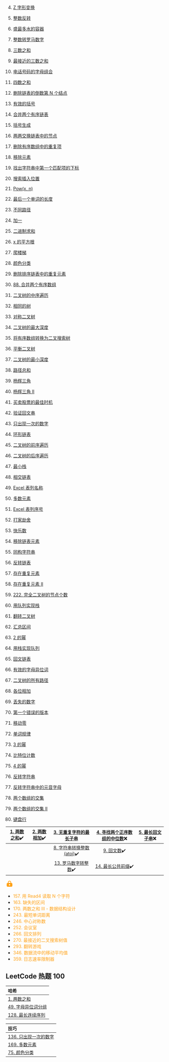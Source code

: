 4. <a href='6. Z 字形变换'>Z 字形变换</a>
5. <a href='7. 整数反转'>整数反转</a>
6. <a href='11. 盛最多水的容器'>盛最多水的容器</a>
7. <a href='12. 整数转罗马数字'>整数转罗马数字</a>
8. <a href='15. 三数之和'>三数之和</a>
9. <a href='16. 最接近的三数之和'>最接近的三数之和</a>
10. <a href='17. 电话号码的字母组合'>电话号码的字母组合</a>
11. <a href='18. 四数之和'>四数之和</a>
12. <a href='19. 删除链表的倒数第 N 个结点'>删除链表的倒数第 N 个结点</a>
13. <a href='20. 有效的括号'>有效的括号</a>
14. <a href='21. 合并两个有序链表'>合并两个有序链表</a>
15. <a href='22. 括号生成'>括号生成</a>
16. <a href='24. 两两交换链表中的节点'>两两交换链表中的节点</a>
17. <a href='26. 删除有序数组中的重复项'>删除有序数组中的重复项</a>
18. <a href='27. 移除元素'>移除元素</a>
19. <a href='28. 找出字符串中第一个匹配项的下标'>找出字符串中第一个匹配项的下标</a>
20. <a href='35. 搜索插入位置'>搜索插入位置</a>
21. <a href='50. Pow(x, n)'>Pow(x, n)</a>
22. <a href='58. 最后一个单词的长度'>最后一个单词的长度</a>
23. <a href='62. 不同路径'>不同路径</a>
24. <a href='66. 加一'>加一</a>
25. <a href='67. 二进制求和'>二进制求和</a>
26. <a href='69. x 的平方根'>x 的平方根</a>
27. <a href='70. 爬楼梯'>爬楼梯</a>
28. <a href='75. 颜色分类'>颜色分类</a>
29. <a href='83. 删除排序链表中的重复元素'>删除排序链表中的重复元素</a>
30. <a href='88. 合并两个有序数组'>88. 合并两个有序数组</a>
31. <a href='94. 二叉树的中序遍历'>二叉树的中序遍历</a>
32. <a href='100. 相同的树'>相同的树</a>
33. <a href='101. 对称二叉树'>对称二叉树</a>
34. <a href='104. 二叉树的最大深度'>二叉树的最大深度</a>
35. <a href='108. 将有序数组转换为二叉搜索树'>将有序数组转换为二叉搜索树</a>
36. <a href='110. 平衡二叉树'>平衡二叉树</a>
37. <a href='111. 二叉树的最小深度'>二叉树的最小深度</a>
38. <a href='112. 路径总和'>路径总和</a>
39. <a href='118. 杨辉三角'>杨辉三角</a>
40. <a href='119. 杨辉三角 II'>杨辉三角 II</a>
41. <a href='121. 买卖股票的最佳时机'>买卖股票的最佳时机</a>
42. <a href='125. 验证回文串'>验证回文串</a>
43. <a href='136. 只出现一次的数字'>只出现一次的数字</a>
44. <a href='141. 环形链表'>环形链表</a>
45. <a href='144. 二叉树的前序遍历'>二叉树的前序遍历</a>
46. <a href='145. 二叉树的后序遍历'>二叉树的后序遍历</a>
47. <a href='155. 最小栈'>最小栈</a>
48. <a href='160. 相交链表'>相交链表</a>
49. <a href='168. Excel 表列名称'>Excel 表列名称</a>
50. <a href='169. 多数元素'>多数元素</a>
51. <a href='171. Excel 表列序号'>Excel 表列序号</a>
52. <a href='198. 打家劫舍'>打家劫舍</a>
53. <a href='202. 快乐数'>快乐数</a>
54. <a href='203. 移除链表元素'>移除链表元素</a>
55. <a href='205. 同构字符串'>同构字符串</a>
56. <a href='206. 反转链表'>反转链表</a>
57. <a href='217. 存在重复元素'>存在重复元素</a>
58. <a href='219. 存在重复元素 II'>存在重复元素 II</a>
59. <a href='222. 完全二叉树的节点个数'>222. 完全二叉树的节点个数</a>
60. <a href='225. 用队列实现栈'>用队列实现栈</a>
61. <a href='226. 翻转二叉树'>翻转二叉树</a>
62. <a href='228. 汇总区间'>汇总区间</a>
63. <a href='231. 2 的幂'>2 的幂</a>
64. <a href='232. 用栈实现队列'>用栈实现队列</a>
65. <a href='234. 回文链表'>回文链表</a>
66. <a href='242. 有效的字母异位词'>有效的字母异位词</a>

67. [二叉树的所有路径](257.%20二叉树的所有路径.md)
68. [各位相加](258.%20各位相加.md)
69. [丢失的数字](268.%20丢失的数字.md)
70. [第一个错误的版本](278.%20第一个错误的版本.md)
71. [移动零](283.%20移动零.md)
72. [单词规律](290.%20单词规律.md)
73. [3 的幂](326.%203%20的幂.md)
74. [比特位计数](338.%20比特位计数.md)
75. <a href='342. 4 的幂'>4 的幂</a>
76. <a href='344. 反转字符串'>反转字符串</a>
77. <a href='345. 反转字符串中的元音字母'>反转字符串中的元音字母</a>
78. <a href='349. 两个数组的交集'>两个数组的交集</a>
79. <a href='350. 两个数组的交集 II'>两个数组的交集 II</a>
80. <a href='500. 键盘行'>键盘行</a>

| [1. 两数之和](1.%20两数之和.md):heavy_check_mark: | [2. 两数相加](2.%20两数相加.md):heavy_check_mark: |             [3. 无重复字符的最长子串](3.%20无重复字符的最长子串.md)             | [4. 寻找两个正序数组的中位数](4.%20寻找两个正序数组的中位数.md):x: | [5. 最长回文子串](5.%20最长回文子串.md):x: |
| :-----------------------------------------------: | :-----------------------------------------------: | :-----------------------------------------------------------------------------: | :----------------------------------------------------------------: | :----------------------------------------: |
|                                                   |                                                   | [8. 字符串转换整数 (atoi)](<8.%20字符串转换整数%20(atoi).md>):heavy_check_mark: |           [9. 回文数](9.%20回文数.md):heavy_check_mark:            |                                            |
|                                                   |                                                   |         [13. 罗马数字转整数](13.%20罗马数字转整数.md):heavy_check_mark:         |    [14. 最长公共前缀](14.%20最长公共前缀.md):heavy_check_mark:     |                                            |

<img src="./lock.svg" alt="lock" style="display:inline-block;" />

- <span style="color:#ffa116">157. 用 Read4 读取 N 个字符</span>
- <span style="color:#ffa116">163. 缺失的区间</span>
- <span style="color:#ffa116">170. 两数之和 III - 数据结构设计</span>
- <span style="color:#ffa116">243. 最短单词距离</span>
- <span style="color:#ffa116">246. 中心对称数</span>
- <span style="color:#ffa116">252. 会议室</span>
- <span style="color:#ffa116">266. 回文排列</span>
- <span style="color:#ffa116">270. 最接近的二叉搜索树值</span>
- <span style="color:#ffa116">293. 翻转游戏</span>
- <span style="color:#ffa116">346. 数据流中的移动平均值</span>
- <span style="color:#ffa116">359. 日志速率限制器</span>

## LeetCode 热题 100

| 哈希                                          |
| :-------------------------------------------- |
| [1. 两数之和](1.%20两数之和.md)               |
| [49. 字母异位词分组](49.%20字母异位词分组.md) |
| [128. 最长连续序列](128.%20最长连续序列.md)   |

| 技巧                                                |
| :-------------------------------------------------- |
| [136. 只出现一次的数字](136.%20只出现一次的数字.md) |
| [169. 多数元素](169.%20多数元素.md)                 |
| [75. 颜色分类](75.%20颜色分类.md)                   |
